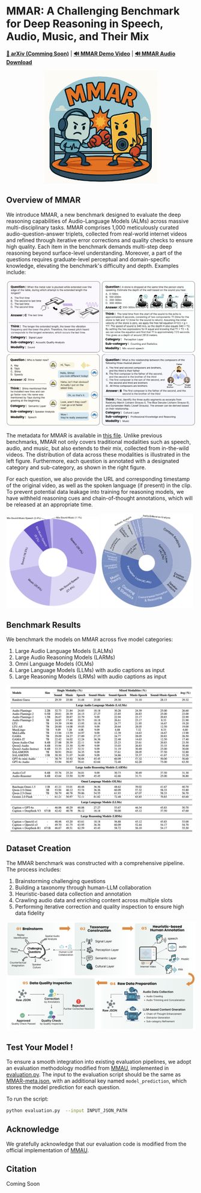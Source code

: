 
# MMAR: A Challenging Benchmark for Deep Reasoning in Speech, Audio, Music, and Their Mix
[**📖 arXiv (Comming Soon)**]() | [**🔊 MMAR Demo Video**](https://www.youtube.com/watch?v=Dab13opIGqU) | [**🔊 MMAR Audio Download**](https://drive.google.com/file/d/1AkAbrD1GNFimMxBqAXFc5ve6fc3RgLLv/view?usp=sharing)
                                          
<p align="center"><img src="assets/logo.png" alt="MMAR Benchmark Logo" width="300"/></p>

## Overview of MMAR
We introduce MMAR, a new benchmark designed to evaluate the deep reasoning capabilities of Audio-Language Models (ALMs) across massive multi-disciplinary tasks. 
MMAR comprises 1,000 meticulously curated audio-question-answer triplets, collected from real-world internet videos and refined through iterative error corrections and quality checks to ensure high quality. 
Each item in the benchmark demands multi-step deep reasoning beyond surface-level understanding. Moreover, a part of the questions requires graduate-level perceptual and domain-specific knowledge, elevating the benchmark's difficulty and depth. 
Examples include:

![Example](assets/example.png)

The metadata for MMAR is available in [this file](MMAR-meta.json). Unlike previous benchmarks, MMAR not only covers traditional modalities such as speech, audio, and music, but also extends to their mix, collected from in-the-wild videos. The distribution of data across these modalities is illustrated in the left figure. Furthermore, each question is annotated with a designated category and sub-category, as shown in the right figure.

For each question, we also provide the URL and corresponding timestamp of the original video, as well as the spoken language (if present) in the clip. To prevent potential data leakage into training for reasoning models, we have withheld reasoning cues and chain-of-thought annotations, which will be released at an appropriate time.

<p float="left">
  <img src="assets/modality_pie.png" width="49%" />
  <img src="assets/category_sunburst.png" width="49%" />
</p>

## Benchmark Results
We benchmark the models on MMAR across five model categories: 
1. Large Audio Language Models (LALMs)
2. Large Audio Reasoning Models (LARMs)
3. Omni Language Models (OLMs)
4. Large Language Models (LLMs) with audio captions as input
5. Large Reasoning Models (LRMs) with audio captions as input

![Pipeline](assets/benchmark.png)

## Dataset Creation
The MMAR benchmark was constructed with a comprehensive pipeline. The process includes: 
1. Brainstorming challenging questions
2. Building a taxonomy through human-LLM collaboration
3. Heuristic-based data collection and annotation
4. Crawling audio data and enriching content across multiple slots
5. Performing iterative correction and quality inspection to ensure high data fidelity

![Pipeline](assets/pipeline.png)

## Test Your Model !

To ensure a smooth integration into existing evaluation pipelines, we adopt an evaluation methodology modified from [MMAU](https://github.com/Sakshi113/MMAU), implemented in [evaluation.py](code/evaluation.py). The input to the evaluation script should be the same as [MMAR-meta.json](MMAR-meta.json), with an additional key named `model_prediction`, which stores the model prediction for each question. 
  
To run the script:
```bash
python evaluation.py  --input INPUT_JSON_PATH
```

## Acknowledge
We gratefully acknowledge that our evaluation code is modified from the official implementation of [MMAU](https://github.com/Sakshi113/MMAU). 

## Citation
Coming Soon
